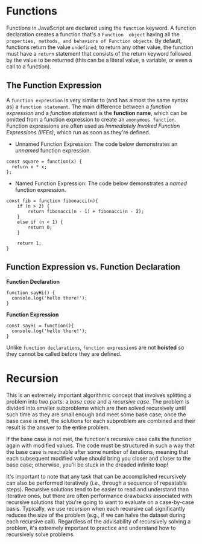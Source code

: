 # Functions
Functions in JavaScript are declared using the `function` keyword. A function declaration creates a function that's a `Function 
object` having all the `properties, methods, and behaviors of Function objects`. By default, functions return the value `undefined`; to return any other value, the function must have a `return` statement that consists of the return keyword followed by the value to be returned (this can be a literal value, a variable, or even a call to a function).

## The Function Expression
A `function expression` is very similar to (and has almost the same syntax as) a `function statement`. The main difference between a _function expression_ and a _function statement_ is the **function name**, which can be omitted from a function expression to create an `anonymous function`. Function expressions are often used as _Immediately Invoked Function Expressions (IIFEs)_, which run as soon as they're defined.
* Unnamed Function Expression: The code below demonstrates an _unnamed_ function expression.
```
const square = function(x) {
  return x * x;
};
```
* Named Function Expression: The code below demonstrates a _named_ function expression.
```
const fib = function fibonacci(n){
    if (n > 2) {
        return fibonacci(n - 1) + fibonacci(n - 2);
    }
    else if (n < 1) {
        return 0;
    }
   
    return 1;
}
```

## Function Expression vs. Function Declaration
**Function Declaration**
```
function sayHi() {
  console.log('hello there!');
}
```

**Function Expression**
```
const sayHi = function(){
  console.log('hello there!');
}
```
Unlike `function declarations`, `function expression`s are not **hoisted** so they cannot be called before they are defined.

# Recursion
This is an extremely important algorithmic concept that involves splitting a problem into two parts: a _base case_ and a _recursive case_. The problem is divided into smaller subproblems which are then solved recursively until such time as they are small enough and meet some base case; once the base case is met, the solutions for each subproblem are combined and their result is the answer to the entire problem. 


If the base case is not met, the function's recursive case calls the function again with modified values. The code must be structured in such a way that the base case is reachable after some number of iterations, meaning that each subsequent modified value should bring you closer and closer to the base case; otherwise, you'll be stuck in the dreaded infinite loop!


It's important to note that any task that can be accomplished recursively can also be performed iteratively (i.e., through a sequence of repeatable steps). Recursive solutions tend to be easier to read and understand than iterative ones, but there are often performance drawbacks associated with recursive solutions that you're going to want to evaluate on a case-by-case basis. Typically, we use recursion when each recursive call significantly reduces the size of the problem (e.g., if we can halve the dataset during each recursive call). Regardless of the advisability of recursively solving a problem, it's extremely important to practice and understand how to recursively solve problems.

